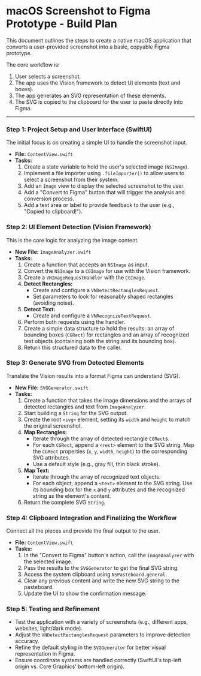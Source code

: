 # macOS Screenshot to Figma Prototype - Build Plan

This document outlines the steps to create a native macOS application that converts a user-provided screenshot into a basic, copyable Figma prototype.

The core workflow is:
1.  User selects a screenshot.
2.  The app uses the Vision framework to detect UI elements (text and boxes).
3.  The app generates an SVG representation of these elements.
4.  The SVG is copied to the clipboard for the user to paste directly into Figma.

---

### Step 1: Project Setup and User Interface (SwiftUI)

The initial focus is on creating a simple UI to handle the screenshot input.

-   **File:** `ContentView.swift`
-   **Tasks:**
    1.  Create a state variable to hold the user's selected image (`NSImage`).
    2.  Implement a file importer using `.fileImporter()` to allow users to select a screenshot from their system.
    3.  Add an `Image` view to display the selected screenshot to the user.
    4.  Add a "Convert to Figma" button that will trigger the analysis and conversion process.
    5.  Add a text area or label to provide feedback to the user (e.g., "Copied to clipboard!").

### Step 2: UI Element Detection (Vision Framework)

This is the core logic for analyzing the image content.

-   **New File:** `ImageAnalyzer.swift`
-   **Tasks:**
    1.  Create a function that accepts an `NSImage` as input.
    2.  Convert the `NSImage` to a `CGImage` for use with the Vision framework.
    3.  Create a `VNImageRequestHandler` with the `CGImage`.
    4.  **Detect Rectangles:**
        -   Create and configure a `VNDetectRectanglesRequest`.
        -   Set parameters to look for reasonably shaped rectangles (avoiding noise).
    5.  **Detect Text:**
        -   Create and configure a `VNRecognizeTextRequest`.
    6.  Perform both requests using the handler.
    7.  Create a simple data structure to hold the results: an array of bounding boxes (`CGRect`) for rectangles and an array of recognized text objects (containing both the string and its bounding box).
    8.  Return this structured data to the caller.

### Step 3: Generate SVG from Detected Elements

Translate the Vision results into a format Figma can understand (SVG).

-   **New File:** `SVGGenerator.swift`
-   **Tasks:**
    1.  Create a function that takes the image dimensions and the arrays of detected rectangles and text from `ImageAnalyzer`.
    2.  Start building a `String` for the SVG output.
    3.  Create the root `<svg>` element, setting its `width` and `height` to match the original screenshot.
    4.  **Map Rectangles:**
        -   Iterate through the array of detected rectangle `CGRect`s.
        -   For each `CGRect`, append a `<rect>` element to the SVG string. Map the `CGRect` properties (`x`, `y`, `width`, `height`) to the corresponding SVG attributes.
        -   Use a default style (e.g., gray fill, thin black stroke).
    5.  **Map Text:**
        -   Iterate through the array of recognized text objects.
        -   For each object, append a `<text>` element to the SVG string. Use its bounding box for the `x` and `y` attributes and the recognized string as the element's content.
    6.  Return the complete SVG `String`.

### Step 4: Clipboard Integration and Finalizing the Workflow

Connect all the pieces and provide the final output to the user.

-   **File:** `ContentView.swift`
-   **Tasks:**
    1.  In the "Convert to Figma" button's action, call the `ImageAnalyzer` with the selected image.
    2.  Pass the results to the `SVGGenerator` to get the final SVG string.
    3.  Access the system clipboard using `NSPasteboard.general`.
    4.  Clear any previous content and write the new SVG string to the pasteboard.
    5.  Update the UI to show the confirmation message.

### Step 5: Testing and Refinement

-   Test the application with a variety of screenshots (e.g., different apps, websites, light/dark mode).
-   Adjust the `VNDetectRectanglesRequest` parameters to improve detection accuracy.
-   Refine the default styling in the `SVGGenerator` for better visual representation in Figma.
-   Ensure coordinate systems are handled correctly (SwiftUI's top-left origin vs. Core Graphics' bottom-left origin).
